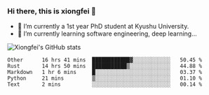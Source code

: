 ### Hi there, this is xiongfei 👋


- 🔭 I’m currently a 1st year PhD student at Kyushu University.
- 🌱 I’m currently learning software engineering, deep learning...

<!--
**Toma62299781/Toma62299781** is a ✨ _special_ ✨ repository because its `README.md` (this file) appears on your GitHub profile.
Here are some ideas to get you started:
-->

![Xiongfei's GitHub stats](https://github-readme-stats.vercel.app/api?username=Toma62299781)

<!--START_SECTION:waka-->
```text
Other      16 hrs 41 mins  ████████████▓░░░░░░░░░░░░   50.45 % 
Rust       14 hrs 50 mins  ███████████▒░░░░░░░░░░░░░   44.88 % 
Markdown   1 hr 6 mins     █░░░░░░░░░░░░░░░░░░░░░░░░   03.37 % 
Python     21 mins         ▒░░░░░░░░░░░░░░░░░░░░░░░░   01.10 % 
Text       2 mins          ░░░░░░░░░░░░░░░░░░░░░░░░░   00.14 % 
```
<!--END_SECTION:waka-->

